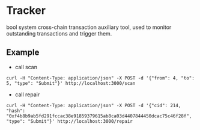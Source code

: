 # Tracker

bool system cross-chain transaction auxiliary tool, used to monitor outstanding transactions and trigger them.

## Example

- call scan

```
curl -H "Content-Type: application/json" -X POST -d '{"from": 4, "to": 5, "type": "Submit"}' http://localhost:3000/scan
```

- call repair

```
curl -H "Content-Type: application/json" -X POST -d '{"cid": 214, "hash": "0xf4b8b9ab5fd291fccac38e91859379615ab8ca03d4407844450dcac75c46f28f", "type": "Submit"}' http://localhost:3000/repair
```
